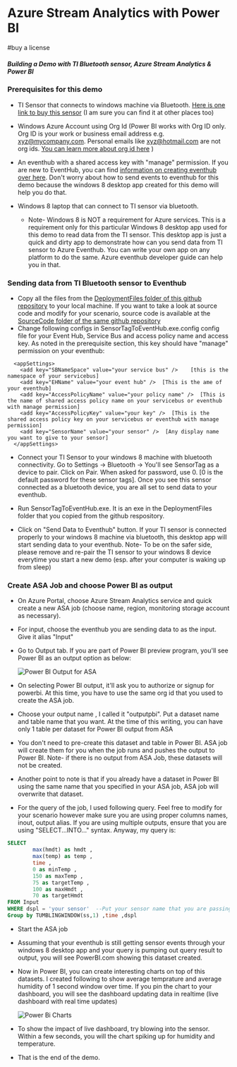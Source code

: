 # Azure Stream Analytics with Power BI 

#buy a license

#### *Building a Demo with TI Bluetooth sensor, Azure Stream Analytics & Power BI* 

### Prerequisites for this demo

* TI Sensor that connects to windows machine via Bluetooth. [Here is one link to buy this sensor](http://www.newark.com/texas-instruments/cc2541dk-sensor/dev-board-cc2541-2-4ghz-bluetooth/dp/55W6125?mckv=stpn1QPcu|pcrid|57087234021|plid|&CMP=KNC-GUSA-GEN-SHOPPING-TEXAS_INSTRUMENTS) (I am sure you can find it at other places too) 

* Windows Azure Account using Org Id (Power BI works with Org ID only. Org ID is your work or business email address e.g. xyz@mycompany.com. Personal emails like xyz@hotmail.com are not org ids. [You can learn more about org id here](https://www.arin.net/resources/request/org.html) )

* An eventhub with a shared access key with "manage" permission. If you are new to EventHub, you can find [information on creating eventhub over here](http://azure.microsoft.com/en-us/documentation/articles/service-bus-event-hubs-csharp-ephcs-getstarted/). Don't worry about how to send events to eventhub for this demo because the windows 8  desktop app created for this demo will help you do that. 

* Windows 8 laptop that can connect to TI sensor via bluetooth. 
  * Note- Windows 8 is NOT a requirement for Azure services. This is a requirement only for this particular Windows 8 desktop app used for this demo to read data from the TI sensor. This desktop app is just a quick and dirty app to demonstrate how can you send data from TI sensor to Azure Eventhub. You can write your own app on any platform to do the same. Azure eventhub developer guide can help you in that.

### Sending data from TI Bluetooth sensor to Eventhub
* Copy all the files from the [DeploymentFiles folder of this github repository](https://github.com/sudheshk/TISensorToEventHub_WindowsForm/tree/master/DeploymentFiles) to your local machine. If you want to take a look at source code and modify for your scenario, source code is available at the [SourceCode folder of the same github repository](https://github.com/sudheshk/TISensorToEventHub_WindowsForm/tree/master/SourceCode)
* Change following configs in SensorTagToEventHub.exe.config config file for your Event Hub, Service Bus and access policy name and access key. As noted in the prerequisite section, this key should have "manage" permission on your eventhub:
```.net
  <appSettings>
    <add key="SBNameSpace" value="your service bus" />    [this is the namespace of your servicebus]
    <add key="EHName" value="your event hub" />  [This is the ame of your eventhub]
    <add key="AccessPolicyName" value="your policy name" />  [This is the name of shared access policy name on your servicebus or eventhub with manage permission]
    <add key="AccessPolicyKey" value="your key" />  [This is the  shared access policy key on your servicebus or eventhub with manage permission]
    <add key="SensorName" value="your sensor" />  [Any display name you want to give to your sensor]
  </appSettings>
```

* Connect your TI Sensor to your windows 8 machine with bluetooth connectivity. Go to Settings -> Bluetooth -> You'll see SensorTag as a device to pair. Click on Pair. When asked for password, use 0. [0 is the default password for these sensor tags]. Once you see this sensor connected as a bluetooth device, you are all set to send data to your eventhub.

* Run SensorTagToEventHub.exe. It is an exe in the DeploymentFiles folder that you copied from the github respository. 

* Click on "Send Data to Eventhub" button. If your TI sensor is connected properly to your windows 8 machine via bluetooth, this desktop app will start sending data to your eventhub. Note- To be on the safer side, please remove and re-pair the TI sensor to your windows 8 device everytime you start a new demo (esp. after your computer is waking up from sleep)

### Create ASA Job and choose Power BI as output
* On Azure Portal, choose Azure Stream Analytics service and quick create a new ASA job (choose name, region, monitoring storage account as necessary). 

* For input, choose the eventhub you are sending data to as the input. Give it alias "Input"

* Go to Output tab. If you are part of Power BI preview program, you'll see Power BI as an output option as below:

  ![Power BI Output for ASA](/images/PowerBIOutput.PNG)

* On selecting Power BI output, it'll ask you to authorize or signup for powerbi. At this time, you have to use the same org id that you used to create the ASA job. 

* Choose your output name , I called it "outputpbi". Put a dataset name and table name that you want. At the time of this writing, you can have only 1 table per dataset for Power BI output from ASA

* You don't need to pre-create this dataset and table in Power BI. ASA job will create them for you when the job runs and pushes the output to Power BI. Note- if there is no output from ASA Job, these datasets will not be created. 

* Another point to note is that if you already have a dataset in Power BI using the same name that you specified in your ASA job, ASA job will overwrite that dataset.

* For the query of the job, I used following query. Feel free to modify for your scenario however make sure you are using proper columns names, inout, output alias. If you are using multiple outputs, ensure that you are using "SELECT...INTO..." syntax. Anyway, my query is:
```sql
SELECT 
        max(hmdt) as hmdt ,
        max(temp) as temp ,
        time ,
        0 as minTemp ,
        150 as maxTemp ,
        75 as targetTemp ,
        100 as maxHmdt ,
        70 as targetHmdt 
FROM Input 
WHERE dspl = 'your sensor'  --Put your sensor name that you are passing through the windows 8 desktop app for sending data to eventhub or just remove the where clause
Group by TUMBLINGWINDOW(ss,1) ,time ,dspl

 ```

* Start the ASA job

* Assuming that your eventhub is still getting sensor events through your windows 8 desktop app and your query is pumping out query result to output, you will see PowerBI.com showing this dataset created.

* Now in Power BI, you can create interesting charts on top of this datasets. I created following to show average temprature and average humidity of 1 second window over time. If you pin the chart to your dashboard, you will see the dashboard updating data in realtime (live dashboard with real time updates)

   ![Power Bi Charts](/images/powerbicharts.PNG)

* To show the impact of live dashboard, try blowing into the sensor. Within a few seconds, you will the chart spiking up for humidity and temperature.  

* That is the end of the demo.   
